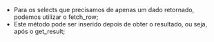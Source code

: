 * Para os selects que precisamos de apenas um dado retornado, podemos utilizar o fetch_row;
* Este método pode ser inserido depois de obter o resultado, ou seja, após o get_result;